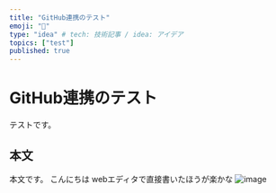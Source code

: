 ```yaml
---
title: "GitHub連携のテスト"
emoji: "🔖"
type: "idea" # tech: 技術記事 / idea: アイデア
topics: ["test"]
published: true
---
```


# GitHub連携のテスト
テストです。

## 本文
本文です。
こんにちは
webエディタで直接書いたほうが楽かな
![image](https://3.bp.blogspot.com/-ziWH4NCCEN4/WMfCVqc690I/AAAAAAABCms/J4qdoXFQlSsQf903XwkylVisH9WhHltawCLcB/s400/syokkan_nebaneba.png)